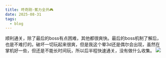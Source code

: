 ```yaml
---
title: 咚奇刚·蕉力全开🎮
date: 2025-08-31
tags:
  - blog
---
```


顺利通关，除了最后的boss有点困难，其他都很爽快。最后的boss机制了解后，也是不难打的。破坏一切玩起来很爽，但是我这个晕3d还是偶尔会出现，虽然在掌机好一些，但还是不能长时间玩，所以后半程快速通关，没有做什么收集。
<img src="image/IMG-20250901162537999.jpg">